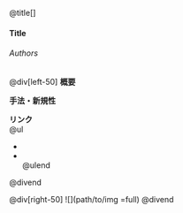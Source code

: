 @title[]
#### Title
###### Authors
@div[left-50]
__概要__  

__手法・新規性__  

__リンク__  
@ul
- []()  
- []()  
@ulend

@divend

@div[right-50]
![](path/to/img =full)
@divend